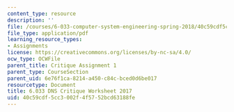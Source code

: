 ```yaml
---
content_type: resource
description: ''
file: /courses/6-033-computer-system-engineering-spring-2018/40c59cdf5cc3002f4f5752bcd63188fe_MIT6_033S18_Crit1Worksheet.pdf
file_type: application/pdf
learning_resource_types:
- Assignments
license: https://creativecommons.org/licenses/by-nc-sa/4.0/
ocw_type: OCWFile
parent_title: Critique Assignment 1
parent_type: CourseSection
parent_uid: 6e76f1ca-8214-a450-c84c-bced0d6be017
resourcetype: Document
title: 6.033 DNS Critique Worksheet 2017
uid: 40c59cdf-5cc3-002f-4f57-52bcd63188fe
---
```

